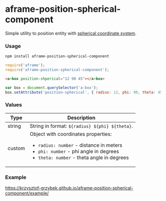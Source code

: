 # aframe-position-spherical-component
Simple utility to position entity with <a href="https://en.wikipedia.org/wiki/Spherical_coordinate_system" target="_blank">spherical coordinate system</a>.

### Usage

```bash
npm install aframe-position-spherical-component
```

```js
require('aframe');
require('aframe-position-spherical-component');
```

```html
<a-box position-shperical="12 90 45"></a-box>
```

```js
var box = document.querySelector('a-box');
box.setAttribute('position-spherical', { radius: 12, phi: 90, theta: 45 });
```

### Values

| Type              | Description                                                                                                                                   |
|-------------------|-----------------------------------------------------------------------------------------------------------------------------------------------|
| string            | String in format: `${radius} ${phi} ${theta}`.                                                                                                |
| custom | Object with coordinates properties: <ul><li>`radius: number` - distance in meters</li><li>`phi: number` - phi angle in degrees</li><li>`theta: number` - theta angle in degrees</li></ul> |

### Example

<a href="https://krzysztof-grzybek.github.io/aframe-position-spherical-component/example/" target="_blank">
https://krzysztof-grzybek.github.io/aframe-position-spherical-component/example/
</a>

